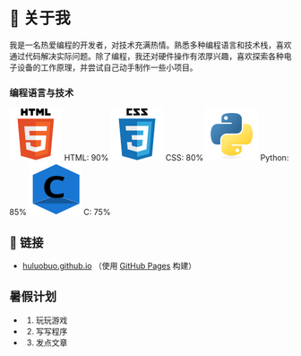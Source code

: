 # 👋 关于我

我是一名热爱编程的开发者，对技术充满热情。熟悉多种编程语言和技术栈，喜欢通过代码解决实际问题。除了编程，我还对硬件操作有浓厚兴趣，喜欢探索各种电子设备的工作原理，并尝试自己动手制作一些小项目。

### 编程语言与技术

   ![HTML5](html5.svg) HTML: 90%          ![CSS3](css3.svg) CSS: 80%
   ![Python](python.svg) Python: 85%      ![C](c.svg) C: 75%

## 🔗 链接

- [huluobuo.github.io](https://huluobuo.github.io/ "我的个人主页")      （使用 [GitHub Pages](https://pages.github.com/) 构建）

## 暑假计划

- 1. 玩玩游戏
- 2. 写写程序
- 3. 发点文章
